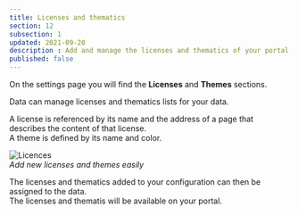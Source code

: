 ```yaml
---
title: Licenses and thematics
section: 12
subsection: 1
updated: 2021-09-20
description : Add and manage the licenses and thematics of your portal
published: false
---
```


On the settings page you will find the **Licenses** and **Themes** sections.

Data can manage licenses and thematics lists for your data.

A license is referenced by its name and the address of a page that describes the content of that license.  
A theme is defined by its name and color.

![Licences](./images/user-guide-backoffice/licence-thematics.jpg)  
*Add new licenses and themes easily*

The licenses and thematics added to your configuration can then be assigned to the data.  
The licenses and thematis will be available on your portal.
